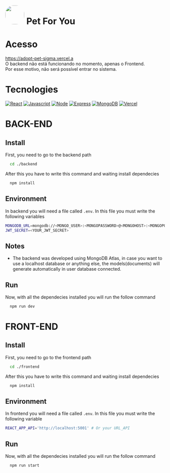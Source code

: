 # <img src="https://i.pinimg.com/originals/af/fb/c9/affbc96be98edecba473e0e630069b3b.png" width=60 height=auto style="border-radius: 43%" /> Pet For You

# Acesso
https://adopt-pet-sigma.vercel.a
<br>
O backend não está funcionando no momento, apenas o Frontend. 
<br>
Por esse motivo, não será possível entrar no sistema.

# Tecnologies

[![React][React.js]][React-url]
[![Javascript][Javascript]][Javascript-url]
[![Node][Node]][Node-url] 
[![Express][Express]][Express-url] 
[![MongoDB][MongoDB]][MongoDB-url] 
[![Vercel][Vercel]][Vercel-url] 

<!-- [![Typescript][Typescript]][Typescript-url] -->

# BACK-END

## Install
First, you need to go to the backend path
``` bash
  cd ./backend
```
After this you have to write this command and waiting install dependecies
``` bash
  npm install
```
## Environment
In backend you will need a file called `.env`. In this file you must write the following variables
``` bash
MONGODB_URL=mongodb://<MONGO_USER>:<MONGOPASSWORD>@<MONGOHOST>:<MONGOPORT>
JWT_SECRET=<YOUR_JWT_SECRET>
```

## Notes
* The backend was developed using MongoDB Atlas, in case you want to use a localhost database or anything else, the models(documents) will generate automatically in user database connected.

## Run
Now, with all the dependecies installed you will run the follow command
``` bash
  npm run dev
```

# FRONT-END

## Install
First, you need to go to the frontend path
``` bash
  cd ./frontend
```
After this you have to write this command and waiting install dependecies
``` bash
  npm install
```

## Environment
In frontend you will need a file called `.env`. In this file you must write the following variable
``` bash
REACT_APP_API='http://localhost:5001' # Or your URL_API
```


## Run
Now, with all the dependecies installed you will run the follow command
``` bash
  npm run start
```


[React.js]: https://img.shields.io/badge/React-20232A?style=for-the-badge&logo=react&logoColor=61DAFB
[React-url]: https://reactjs.org/
[Typescript]: https://img.shields.io/badge/Typescript-20232A?style=for-the-badge&logo=typescript&logoColor=#007acc
[Typescript-url]: https://www.typescriptlang.org
[Express]: https://img.shields.io/badge/Express-20232A?style=for-the-badge&logo=express&logoColor=#FFF
[Express-url]: https://expressjs.com/pt-br/
[Node]: https://img.shields.io/badge/Node.js-20232A?style=for-the-badge&logo=node.js
[Node-url]: https://nodejs.org/en
[MongoDB]: https://img.shields.io/badge/MongoDB-20232A?style=for-the-badge&logo=mongodb
[MongoDB-url]: https://www.mongodb.com
[Javascript]: https://img.shields.io/badge/Javascript-20232A?style=for-the-badge&logo=javascript&logoColor=#007acc
[Javascript-url]: https://developer.mozilla.org/pt-BR/docs/Web/JavaScript
[Vercel]: https://img.shields.io/badge/Vercel-20232A?style=for-the-badge&logo=vercel&logoColor=#007acc
[Vercel-url]: https://vercel.com
[Image]: https://i.pinimg.com/originals/af/fb/c9/affbc96be98edecba473e0e630069b3b.png

